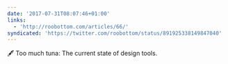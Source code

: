 ```yaml
---
date: '2017-07-31T08:07:46+01:00'
links:
  - 'http://roobottom.com/articles/66/'
syndicated: 'https://twitter.com/roobottom/status/891925338149847040'
---
```

🖋 Too much tuna: The current state of design tools. 
